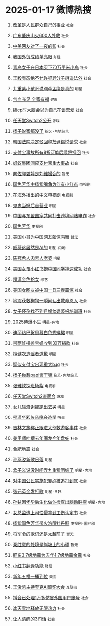 # 2025-01-17 微博热搜 
1. [改革是人民群众自己的事业](https://m.weibo.cn/search?containerid=100103type%3D1%26t%3D10%26q%3D%23%E6%94%B9%E9%9D%A9%E6%98%AF%E4%BA%BA%E6%B0%91%E7%BE%A4%E4%BC%97%E8%87%AA%E5%B7%B1%E7%9A%84%E4%BA%8B%E4%B8%9A%23&stream_entry_id=51&isnewpage=1&extparam=seat%3D1%26pos%3D0%26filter_type%3Drealtimehot%26stream_entry_id%3D51%26c_type%3D51%26q%3D%2523%25E6%2594%25B9%25E9%259D%25A9%25E6%2598%25AF%25E4%25BA%25BA%25E6%25B0%2591%25E7%25BE%25A4%25E4%25BC%2597%25E8%2587%25AA%25E5%25B7%25B1%25E7%259A%2584%25E4%25BA%258B%25E4%25B8%259A%2523%26cate%3D10103%26dgr%3D0%26display_time%3D1737044285%26pre_seqid%3D17370442850700119352119) `社会` 

2. [广东肇庆山火600人扑救](https://m.weibo.cn/search?containerid=100103type%3D1%26t%3D10%26q%3D%23%E5%B9%BF%E4%B8%9C%E8%82%87%E5%BA%86%E5%B1%B1%E7%81%AB600%E4%BA%BA%E6%89%91%E6%95%91%23&stream_entry_id=31&isnewpage=1&extparam=seat%3D1%26realpos%3D1%26filter_type%3Drealtimehot%26q%3D%2523%25E5%25B9%25BF%25E4%25B8%259C%25E8%2582%2587%25E5%25BA%2586%25E5%25B1%25B1%25E7%2581%25AB600%25E4%25BA%25BA%25E6%2589%2591%25E6%2595%2591%2523%26c_type%3D31%26cate%3D5001%26stream_entry_id%3D31%26band_rank%3D1%26flag%3D0%26lcate%3D5001%26dgr%3D0%26pos%3D0%26display_time%3D1737044285%26pre_seqid%3D17370442850700119352119) `社会` 

3. [中美网友对了一夜的账](https://m.weibo.cn/search?containerid=100103type%3D1%26t%3D10%26q%3D%23%E4%B8%AD%E7%BE%8E%E7%BD%91%E5%8F%8B%E5%AF%B9%E4%BA%86%E4%B8%80%E5%A4%9C%E7%9A%84%E8%B4%A6%23&stream_entry_id=31&isnewpage=1&extparam=seat%3D1%26realpos%3D2%26filter_type%3Drealtimehot%26q%3D%2523%25E4%25B8%25AD%25E7%25BE%258E%25E7%25BD%2591%25E5%258F%258B%25E5%25AF%25B9%25E4%25BA%2586%25E4%25B8%2580%25E5%25A4%259C%25E7%259A%2584%25E8%25B4%25A6%2523%26c_type%3D31%26cate%3D5001%26stream_entry_id%3D31%26band_rank%3D2%26flag%3D0%26lcate%3D5001%26dgr%3D0%26pos%3D1%26display_time%3D1737044285%26pre_seqid%3D17370442850700119352119) `社会` 

4. [我国外贸成绩单亮眼](https://m.weibo.cn/search?containerid=100103type%3D1%26t%3D10%26q%3D%23%E6%88%91%E5%9B%BD%E5%A4%96%E8%B4%B8%E6%88%90%E7%BB%A9%E5%8D%95%E4%BA%AE%E7%9C%BC%23&stream_entry_id=31&isnewpage=1&extparam=seat%3D1%26realpos%3D3%26filter_type%3Drealtimehot%26q%3D%2523%25E6%2588%2591%25E5%259B%25BD%25E5%25A4%2596%25E8%25B4%25B8%25E6%2588%2590%25E7%25BB%25A9%25E5%258D%2595%25E4%25BA%25AE%25E7%259C%25BC%2523%26c_type%3D31%26cate%3D5001%26stream_entry_id%3D31%26band_rank%3D3%26flag%3D0%26lcate%3D5001%26dgr%3D0%26pos%3D2%26display_time%3D1737044285%26pre_seqid%3D17370442850700119352119) `财经` 

5. [青岛女子在日本买下70万平米小岛](https://m.weibo.cn/search?containerid=100103type%3D1%26t%3D10%26q%3D%23%E9%9D%92%E5%B2%9B%E5%A5%B3%E5%AD%90%E5%9C%A8%E6%97%A5%E6%9C%AC%E4%B9%B0%E4%B8%8B70%E4%B8%87%E5%B9%B3%E7%B1%B3%E5%B0%8F%E5%B2%9B%23&stream_entry_id=31&isnewpage=1&extparam=seat%3D1%26realpos%3D4%26filter_type%3Drealtimehot%26q%3D%2523%25E9%259D%2592%25E5%25B2%259B%25E5%25A5%25B3%25E5%25AD%2590%25E5%259C%25A8%25E6%2597%25A5%25E6%259C%25AC%25E4%25B9%25B0%25E4%25B8%258B70%25E4%25B8%2587%25E5%25B9%25B3%25E7%25B1%25B3%25E5%25B0%258F%25E5%25B2%259B%2523%26c_type%3D31%26cate%3D5001%26stream_entry_id%3D31%26band_rank%3D4%26flag%3D0%26lcate%3D5001%26dgr%3D0%26pos%3D3%26display_time%3D1737044285%26pre_seqid%3D17370442850700119352119) `社会` 

6. [王毅表态绝不允许犯罪分子逍遥法外](https://m.weibo.cn/search?containerid=100103type%3D1%26t%3D10%26q%3D%23%E7%8E%8B%E6%AF%85%E8%A1%A8%E6%80%81%E7%BB%9D%E4%B8%8D%E5%85%81%E8%AE%B8%E7%8A%AF%E7%BD%AA%E5%88%86%E5%AD%90%E9%80%8D%E9%81%A5%E6%B3%95%E5%A4%96%23&stream_entry_id=31&isnewpage=1&extparam=seat%3D1%26realpos%3D5%26filter_type%3Drealtimehot%26q%3D%2523%25E7%258E%258B%25E6%25AF%2585%25E8%25A1%25A8%25E6%2580%2581%25E7%25BB%259D%25E4%25B8%258D%25E5%2585%2581%25E8%25AE%25B8%25E7%258A%25AF%25E7%25BD%25AA%25E5%2588%2586%25E5%25AD%2590%25E9%2580%258D%25E9%2581%25A5%25E6%25B3%2595%25E5%25A4%2596%2523%26c_type%3D31%26cate%3D5001%26stream_entry_id%3D31%26band_rank%3D5%26flag%3D1%26lcate%3D5001%26dgr%3D0%26pos%3D4%26display_time%3D1737044285%26pre_seqid%3D17370442850700119352119) `社会` 

7. [九重紫小孩哥说昀牵孟绕是真的](https://m.weibo.cn/search?containerid=100103type%3D1%26t%3D10%26q%3D%23%E4%B9%9D%E9%87%8D%E7%B4%AB%E5%B0%8F%E5%AD%A9%E5%93%A5%E8%AF%B4%E6%98%80%E7%89%B5%E5%AD%9F%E7%BB%95%E6%98%AF%E7%9C%9F%E7%9A%84%23&stream_entry_id=31&isnewpage=1&extparam=seat%3D1%26realpos%3D6%26filter_type%3Drealtimehot%26q%3D%2523%25E4%25B9%259D%25E9%2587%258D%25E7%25B4%25AB%25E5%25B0%258F%25E5%25AD%25A9%25E5%2593%25A5%25E8%25AF%25B4%25E6%2598%2580%25E7%2589%25B5%25E5%25AD%259F%25E7%25BB%2595%25E6%2598%25AF%25E7%259C%259F%25E7%259A%2584%2523%26c_type%3D31%26cate%3D5001%26stream_entry_id%3D31%26band_rank%3D6%26flag%3D0%26lcate%3D5001%26dgr%3D0%26pos%3D5%26display_time%3D1737044285%26pre_seqid%3D17370442850700119352119) `明星` 

8. [气血充足 全家有福](https://m.weibo.cn/search?containerid=100103type%3D1%26t%3D10%26q%3D%23%E6%B0%94%E8%A1%80%E5%85%85%E8%B6%B3+%E5%85%A8%E5%AE%B6%E6%9C%89%E7%A6%8F%23&stream_entry_id=31&isnewpage=1&extparam=seat%3D1%26band_rank%3D7%26filter_type%3Drealtimehot%26q%3D%2523%25E6%25B0%2594%25E8%25A1%2580%25E5%2585%2585%25E8%25B6%25B3%2520%25E5%2585%25A8%25E5%25AE%25B6%25E6%259C%2589%25E7%25A6%258F%2523%26c_type%3D31%26is_ad_pos%3D1%26adid%3D272947%26cate%3D5001%26topic_ad%3D1%26stream_entry_id%3D31%26lcate%3D5001%26pos%3D6%26dgr%3D0%26display_time%3D1737044285%26pre_seqid%3D17370442850700119352119) `健康` 

9. [磕cp时大脑会以为自己在谈恋爱](https://m.weibo.cn/search?containerid=100103type%3D1%26t%3D10%26q%3D%23%E7%A3%95cp%E6%97%B6%E5%A4%A7%E8%84%91%E4%BC%9A%E4%BB%A5%E4%B8%BA%E8%87%AA%E5%B7%B1%E5%9C%A8%E8%B0%88%E6%81%8B%E7%88%B1%23&stream_entry_id=31&isnewpage=1&extparam=seat%3D1%26realpos%3D7%26filter_type%3Drealtimehot%26q%3D%2523%25E7%25A3%2595cp%25E6%2597%25B6%25E5%25A4%25A7%25E8%2584%2591%25E4%25BC%259A%25E4%25BB%25A5%25E4%25B8%25BA%25E8%2587%25AA%25E5%25B7%25B1%25E5%259C%25A8%25E8%25B0%2588%25E6%2581%258B%25E7%2588%25B1%2523%26c_type%3D31%26cate%3D5001%26stream_entry_id%3D31%26band_rank%3D7%26flag%3D1%26lcate%3D5001%26dgr%3D0%26pos%3D7%26display_time%3D1737044285%26pre_seqid%3D17370442850700119352119) `社会` 

10. [任天堂Switch2公开](https://m.weibo.cn/search?containerid=100103type%3D1%26t%3D10%26q%3D%23%E4%BB%BB%E5%A4%A9%E5%A0%82Switch2%E5%85%AC%E5%BC%80%23&stream_entry_id=31&isnewpage=1&extparam=seat%3D1%26realpos%3D8%26filter_type%3Drealtimehot%26q%3D%2523%25E4%25BB%25BB%25E5%25A4%25A9%25E5%25A0%2582Switch2%25E5%2585%25AC%25E5%25BC%2580%2523%26c_type%3D31%26cate%3D5001%26stream_entry_id%3D31%26band_rank%3D8%26flag%3D16%26lcate%3D5001%26dgr%3D0%26pos%3D8%26display_time%3D1737044285%26pre_seqid%3D17370442850700119352119) `游戏` 

11. [杨子说家都没了](https://m.weibo.cn/search?containerid=100103type%3D1%26t%3D10%26q%3D%23%E6%9D%A8%E5%AD%90%E8%AF%B4%E5%AE%B6%E9%83%BD%E6%B2%A1%E4%BA%86%23&stream_entry_id=31&isnewpage=1&extparam=seat%3D1%26realpos%3D9%26filter_type%3Drealtimehot%26q%3D%2523%25E6%259D%25A8%25E5%25AD%2590%25E8%25AF%25B4%25E5%25AE%25B6%25E9%2583%25BD%25E6%25B2%25A1%25E4%25BA%2586%2523%26c_type%3D31%26cate%3D5001%26stream_entry_id%3D31%26band_rank%3D9%26flag%3D0%26lcate%3D5001%26dgr%3D0%26pos%3D9%26display_time%3D1737044285%26pre_seqid%3D17370442850700119352119) `综艺-内地综艺` 

12. [韩国法院决定驳回释放尹锡悦请求](https://m.weibo.cn/search?containerid=100103type%3D1%26t%3D10%26q%3D%23%E9%9F%A9%E5%9B%BD%E6%B3%95%E9%99%A2%E5%86%B3%E5%AE%9A%E9%A9%B3%E5%9B%9E%E9%87%8A%E6%94%BE%E5%B0%B9%E9%94%A1%E6%82%A6%E8%AF%B7%E6%B1%82%23&stream_entry_id=31&isnewpage=1&extparam=seat%3D1%26realpos%3D10%26filter_type%3Drealtimehot%26q%3D%2523%25E9%259F%25A9%25E5%259B%25BD%25E6%25B3%2595%25E9%2599%25A2%25E5%2586%25B3%25E5%25AE%259A%25E9%25A9%25B3%25E5%259B%259E%25E9%2587%258A%25E6%2594%25BE%25E5%25B0%25B9%25E9%2594%25A1%25E6%2582%25A6%25E8%25AF%25B7%25E6%25B1%2582%2523%26c_type%3D31%26cate%3D5001%26stream_entry_id%3D31%26band_rank%3D10%26flag%3D1%26lcate%3D5001%26dgr%3D0%26pos%3D10%26display_time%3D1737044285%26pre_seqid%3D17370442850700119352119) `社会` 

13. [支付宝事故所有8折订单后续将扣回](https://m.weibo.cn/search?containerid=100103type%3D1%26t%3D10%26q%3D%23%E6%94%AF%E4%BB%98%E5%AE%9D%E4%BA%8B%E6%95%85%E6%89%80%E6%9C%898%E6%8A%98%E8%AE%A2%E5%8D%95%E5%90%8E%E7%BB%AD%E5%B0%86%E6%89%A3%E5%9B%9E%23&stream_entry_id=31&isnewpage=1&extparam=seat%3D1%26realpos%3D11%26filter_type%3Drealtimehot%26q%3D%2523%25E6%2594%25AF%25E4%25BB%2598%25E5%25AE%259D%25E4%25BA%258B%25E6%2595%2585%25E6%2589%2580%25E6%259C%25898%25E6%258A%2598%25E8%25AE%25A2%25E5%258D%2595%25E5%2590%258E%25E7%25BB%25AD%25E5%25B0%2586%25E6%2589%25A3%25E5%259B%259E%2523%26c_type%3D31%26cate%3D5001%26stream_entry_id%3D31%26band_rank%3D11%26flag%3D1%26lcate%3D5001%26dgr%3D0%26pos%3D11%26display_time%3D1737044285%26pre_seqid%3D17370442850700119352119) `社会` 

14. [蚂蚁集团回应支付宝重大事故](https://m.weibo.cn/search?containerid=100103type%3D1%26t%3D10%26q%3D%23%E8%9A%82%E8%9A%81%E9%9B%86%E5%9B%A2%E5%9B%9E%E5%BA%94%E6%94%AF%E4%BB%98%E5%AE%9D%E9%87%8D%E5%A4%A7%E4%BA%8B%E6%95%85%23&stream_entry_id=31&isnewpage=1&extparam=seat%3D1%26realpos%3D12%26filter_type%3Drealtimehot%26q%3D%2523%25E8%259A%2582%25E8%259A%2581%25E9%259B%2586%25E5%259B%25A2%25E5%259B%259E%25E5%25BA%2594%25E6%2594%25AF%25E4%25BB%2598%25E5%25AE%259D%25E9%2587%258D%25E5%25A4%25A7%25E4%25BA%258B%25E6%2595%2585%2523%26c_type%3D31%26cate%3D5001%26stream_entry_id%3D31%26band_rank%3D12%26flag%3D1%26lcate%3D5001%26dgr%3D0%26pos%3D12%26display_time%3D1737044285%26pre_seqid%3D17370442850700119352119) `社会` 

15. [向佐郭碧婷是刘维撮合的](https://m.weibo.cn/search?containerid=100103type%3D1%26t%3D10%26q%3D%E5%90%91%E4%BD%90%E9%83%AD%E7%A2%A7%E5%A9%B7%E6%98%AF%E5%88%98%E7%BB%B4%E6%92%AE%E5%90%88%E7%9A%84&stream_entry_id=31&isnewpage=1&extparam=seat%3D1%26realpos%3D13%26filter_type%3Drealtimehot%26q%3D%25E5%2590%2591%25E4%25BD%2590%25E9%2583%25AD%25E7%25A2%25A7%25E5%25A9%25B7%25E6%2598%25AF%25E5%2588%2598%25E7%25BB%25B4%25E6%2592%25AE%25E5%2590%2588%25E7%259A%2584%26c_type%3D31%26cate%3D5001%26stream_entry_id%3D31%26band_rank%3D13%26flag%3D0%26lcate%3D5001%26dgr%3D0%26pos%3D13%26display_time%3D1737044285%26pre_seqid%3D17370442850700119352119) `暂无` 

16. [国色芳华中杨紫嘴角为何有小红点](https://m.weibo.cn/search?containerid=100103type%3D1%26t%3D10%26q%3D%23%E5%9B%BD%E8%89%B2%E8%8A%B3%E5%8D%8E%E4%B8%AD%E6%9D%A8%E7%B4%AB%E5%98%B4%E8%A7%92%E4%B8%BA%E4%BD%95%E6%9C%89%E5%B0%8F%E7%BA%A2%E7%82%B9%23&stream_entry_id=31&isnewpage=1&extparam=seat%3D1%26realpos%3D14%26filter_type%3Drealtimehot%26q%3D%2523%25E5%259B%25BD%25E8%2589%25B2%25E8%258A%25B3%25E5%258D%258E%25E4%25B8%25AD%25E6%259D%25A8%25E7%25B4%25AB%25E5%2598%25B4%25E8%25A7%2592%25E4%25B8%25BA%25E4%25BD%2595%25E6%259C%2589%25E5%25B0%258F%25E7%25BA%25A2%25E7%2582%25B9%2523%26c_type%3D31%26cate%3D5001%26stream_entry_id%3D31%26band_rank%3D14%26flag%3D0%26lcate%3D5001%26dgr%3D0%26pos%3D14%26display_time%3D1737044285%26pre_seqid%3D17370442850700119352119) `电视剧` 

17. [在海外播出的中文电视剧](https://m.weibo.cn/search?containerid=100103type%3D1%26t%3D10%26q%3D%23%E5%9C%A8%E6%B5%B7%E5%A4%96%E6%92%AD%E5%87%BA%E7%9A%84%E4%B8%AD%E6%96%87%E7%94%B5%E8%A7%86%E5%89%A7%23&stream_entry_id=31&isnewpage=1&extparam=seat%3D1%26realpos%3D15%26filter_type%3Drealtimehot%26q%3D%2523%25E5%259C%25A8%25E6%25B5%25B7%25E5%25A4%2596%25E6%2592%25AD%25E5%2587%25BA%25E7%259A%2584%25E4%25B8%25AD%25E6%2596%2587%25E7%2594%25B5%25E8%25A7%2586%25E5%2589%25A7%2523%26c_type%3D31%26cate%3D5001%26stream_entry_id%3D31%26band_rank%3D15%26flag%3D0%26lcate%3D5001%26dgr%3D0%26pos%3D15%26display_time%3D1737044285%26pre_seqid%3D17370442850700119352119) `电视剧` 

18. [鬼鬼当妈后首营业](https://m.weibo.cn/search?containerid=100103type%3D1%26t%3D10%26q%3D%23%E9%AC%BC%E9%AC%BC%E5%BD%93%E5%A6%88%E5%90%8E%E9%A6%96%E8%90%A5%E4%B8%9A%23&stream_entry_id=31&isnewpage=1&extparam=seat%3D1%26realpos%3D16%26filter_type%3Drealtimehot%26q%3D%2523%25E9%25AC%25BC%25E9%25AC%25BC%25E5%25BD%2593%25E5%25A6%2588%25E5%2590%258E%25E9%25A6%2596%25E8%2590%25A5%25E4%25B8%259A%2523%26c_type%3D31%26cate%3D5001%26stream_entry_id%3D31%26band_rank%3D16%26flag%3D0%26lcate%3D5001%26dgr%3D0%26pos%3D16%26display_time%3D1737044285%26pre_seqid%3D17370442850700119352119) `明星` 

19. [中国与东盟国家共同打击跨境网赌电诈](https://m.weibo.cn/search?containerid=100103type%3D1%26t%3D10%26q%3D%23%E4%B8%AD%E5%9B%BD%E4%B8%8E%E4%B8%9C%E7%9B%9F%E5%9B%BD%E5%AE%B6%E5%85%B1%E5%90%8C%E6%89%93%E5%87%BB%E8%B7%A8%E5%A2%83%E7%BD%91%E8%B5%8C%E7%94%B5%E8%AF%88%23&stream_entry_id=31&isnewpage=1&extparam=seat%3D1%26realpos%3D17%26filter_type%3Drealtimehot%26q%3D%2523%25E4%25B8%25AD%25E5%259B%25BD%25E4%25B8%258E%25E4%25B8%259C%25E7%259B%259F%25E5%259B%25BD%25E5%25AE%25B6%25E5%2585%25B1%25E5%2590%258C%25E6%2589%2593%25E5%2587%25BB%25E8%25B7%25A8%25E5%25A2%2583%25E7%25BD%2591%25E8%25B5%258C%25E7%2594%25B5%25E8%25AF%2588%2523%26c_type%3D31%26cate%3D5001%26stream_entry_id%3D31%26band_rank%3D17%26flag%3D0%26lcate%3D5001%26dgr%3D0%26pos%3D17%26display_time%3D1737044285%26pre_seqid%3D17370442850700119352119) `社会` 

20. [国色芳华](https://m.weibo.cn/search?containerid=100103type%3D1%26t%3D10%26q%3D%E5%9B%BD%E8%89%B2%E8%8A%B3%E5%8D%8E&stream_entry_id=31&isnewpage=1&extparam=seat%3D1%26realpos%3D18%26filter_type%3Drealtimehot%26q%3D%25E5%259B%25BD%25E8%2589%25B2%25E8%258A%25B3%25E5%258D%258E%26c_type%3D31%26cate%3D5001%26stream_entry_id%3D31%26band_rank%3D18%26flag%3D1%26lcate%3D5001%26dgr%3D0%26pos%3D18%26display_time%3D1737044285%26pre_seqid%3D17370442850700119352119) `电视剧` 

21. [美国小哥为中国网友献惊鸿舞](https://m.weibo.cn/search?containerid=100103type%3D1%26t%3D10%26q%3D%23%E7%BE%8E%E5%9B%BD%E5%B0%8F%E5%93%A5%E4%B8%BA%E4%B8%AD%E5%9B%BD%E7%BD%91%E5%8F%8B%E7%8C%AE%E6%83%8A%E9%B8%BF%E8%88%9E%23&stream_entry_id=31&isnewpage=1&extparam=seat%3D1%26realpos%3D19%26filter_type%3Drealtimehot%26q%3D%2523%25E7%25BE%258E%25E5%259B%25BD%25E5%25B0%258F%25E5%2593%25A5%25E4%25B8%25BA%25E4%25B8%25AD%25E5%259B%25BD%25E7%25BD%2591%25E5%258F%258B%25E7%258C%25AE%25E6%2583%258A%25E9%25B8%25BF%25E8%2588%259E%2523%26c_type%3D31%26cate%3D5001%26stream_entry_id%3D31%26band_rank%3D19%26flag%3D0%26lcate%3D5001%26dgr%3D0%26pos%3D19%26display_time%3D1737044285%26pre_seqid%3D17370442850700119352119) `暂无` 

22. [戚薇这居然是AI的](https://m.weibo.cn/search?containerid=100103type%3D1%26t%3D10%26q%3D%23%E6%88%9A%E8%96%87%E8%BF%99%E5%B1%85%E7%84%B6%E6%98%AFAI%E7%9A%84%23&stream_entry_id=31&isnewpage=1&extparam=seat%3D1%26realpos%3D20%26filter_type%3Drealtimehot%26q%3D%2523%25E6%2588%259A%25E8%2596%2587%25E8%25BF%2599%25E5%25B1%2585%25E7%2584%25B6%25E6%2598%25AFAI%25E7%259A%2584%2523%26c_type%3D31%26cate%3D5001%26stream_entry_id%3D31%26band_rank%3D20%26flag%3D0%26lcate%3D5001%26dgr%3D0%26pos%3D20%26display_time%3D1737044285%26pre_seqid%3D17370442850700119352119) `明星-内地` 

23. [陈冠希人肉素人老婆](https://m.weibo.cn/search?containerid=100103type%3D1%26t%3D10%26q%3D%23%E9%99%88%E5%86%A0%E5%B8%8C%E4%BA%BA%E8%82%89%E7%B4%A0%E4%BA%BA%E8%80%81%E5%A9%86%23&stream_entry_id=31&isnewpage=1&extparam=seat%3D1%26realpos%3D21%26filter_type%3Drealtimehot%26q%3D%2523%25E9%2599%2588%25E5%2586%25A0%25E5%25B8%258C%25E4%25BA%25BA%25E8%2582%2589%25E7%25B4%25A0%25E4%25BA%25BA%25E8%2580%2581%25E5%25A9%2586%2523%26c_type%3D31%26cate%3D5001%26stream_entry_id%3D31%26band_rank%3D21%26flag%3D2%26lcate%3D5001%26dgr%3D0%26pos%3D21%26display_time%3D1737044285%26pre_seqid%3D17370442850700119352119) `明星` 

24. [美国女孩小红书捞中国同学神速成功](https://m.weibo.cn/search?containerid=100103type%3D1%26t%3D10%26q%3D%23%E7%BE%8E%E5%9B%BD%E5%A5%B3%E5%AD%A9%E5%B0%8F%E7%BA%A2%E4%B9%A6%E6%8D%9E%E4%B8%AD%E5%9B%BD%E5%90%8C%E5%AD%A6%E7%A5%9E%E9%80%9F%E6%88%90%E5%8A%9F%23&stream_entry_id=31&isnewpage=1&extparam=seat%3D1%26realpos%3D22%26filter_type%3Drealtimehot%26q%3D%2523%25E7%25BE%258E%25E5%259B%25BD%25E5%25A5%25B3%25E5%25AD%25A9%25E5%25B0%258F%25E7%25BA%25A2%25E4%25B9%25A6%25E6%258D%259E%25E4%25B8%25AD%25E5%259B%25BD%25E5%2590%258C%25E5%25AD%25A6%25E7%25A5%259E%25E9%2580%259F%25E6%2588%2590%25E5%258A%259F%2523%26c_type%3D31%26cate%3D5001%26stream_entry_id%3D31%26band_rank%3D22%26flag%3D1%26lcate%3D5001%26dgr%3D0%26pos%3D22%26display_time%3D1737044285%26pre_seqid%3D17370442850700119352119) `社会` 

25. [程潇金色蛇女](https://m.weibo.cn/search?containerid=100103type%3D1%26t%3D10%26q%3D%23%E7%A8%8B%E6%BD%87%E9%87%91%E8%89%B2%E8%9B%87%E5%A5%B3%23&stream_entry_id=31&isnewpage=1&extparam=seat%3D1%26realpos%3D23%26filter_type%3Drealtimehot%26q%3D%2523%25E7%25A8%258B%25E6%25BD%2587%25E9%2587%2591%25E8%2589%25B2%25E8%259B%2587%25E5%25A5%25B3%2523%26c_type%3D31%26cate%3D5001%26stream_entry_id%3D31%26band_rank%3D23%26flag%3D1%26lcate%3D5001%26dgr%3D0%26pos%3D23%26display_time%3D1737044285%26pre_seqid%3D17370442850700119352119) `综艺` 

26. [美国女网友被中国一日三餐震惊](https://m.weibo.cn/search?containerid=100103type%3D1%26t%3D10%26q%3D%23%E7%BE%8E%E5%9B%BD%E5%A5%B3%E7%BD%91%E5%8F%8B%E8%A2%AB%E4%B8%AD%E5%9B%BD%E4%B8%80%E6%97%A5%E4%B8%89%E9%A4%90%E9%9C%87%E6%83%8A%23&stream_entry_id=31&isnewpage=1&extparam=seat%3D1%26realpos%3D24%26filter_type%3Drealtimehot%26q%3D%2523%25E7%25BE%258E%25E5%259B%25BD%25E5%25A5%25B3%25E7%25BD%2591%25E5%258F%258B%25E8%25A2%25AB%25E4%25B8%25AD%25E5%259B%25BD%25E4%25B8%2580%25E6%2597%25A5%25E4%25B8%2589%25E9%25A4%2590%25E9%259C%2587%25E6%2583%258A%2523%26c_type%3D31%26cate%3D5001%26stream_entry_id%3D31%26band_rank%3D24%26flag%3D0%26lcate%3D5001%26dgr%3D0%26pos%3D24%26display_time%3D1737044285%26pre_seqid%3D17370442850700119352119) `社会` 

27. [地震获救狗狗一瞬间认出救命恩人](https://m.weibo.cn/search?containerid=100103type%3D1%26t%3D10%26q%3D%23%E5%9C%B0%E9%9C%87%E8%8E%B7%E6%95%91%E7%8B%97%E7%8B%97%E4%B8%80%E7%9E%AC%E9%97%B4%E8%AE%A4%E5%87%BA%E6%95%91%E5%91%BD%E6%81%A9%E4%BA%BA%23&stream_entry_id=31&isnewpage=1&extparam=seat%3D1%26realpos%3D25%26filter_type%3Drealtimehot%26q%3D%2523%25E5%259C%25B0%25E9%259C%2587%25E8%258E%25B7%25E6%2595%2591%25E7%258B%2597%25E7%258B%2597%25E4%25B8%2580%25E7%259E%25AC%25E9%2597%25B4%25E8%25AE%25A4%25E5%2587%25BA%25E6%2595%2591%25E5%2591%25BD%25E6%2581%25A9%25E4%25BA%25BA%2523%26c_type%3D31%26cate%3D5001%26stream_entry_id%3D31%26band_rank%3D25%26flag%3D32768%26lcate%3D5001%26dgr%3D0%26pos%3D25%26display_time%3D1737044285%26pre_seqid%3D17370442850700119352119) `社会` 

28. [女子怀孕找不到月嫂给婆婆报培训班](https://m.weibo.cn/search?containerid=100103type%3D1%26t%3D10%26q%3D%23%E5%A5%B3%E5%AD%90%E6%80%80%E5%AD%95%E6%89%BE%E4%B8%8D%E5%88%B0%E6%9C%88%E5%AB%82%E7%BB%99%E5%A9%86%E5%A9%86%E6%8A%A5%E5%9F%B9%E8%AE%AD%E7%8F%AD%23&stream_entry_id=31&isnewpage=1&extparam=seat%3D1%26realpos%3D26%26filter_type%3Drealtimehot%26q%3D%2523%25E5%25A5%25B3%25E5%25AD%2590%25E6%2580%2580%25E5%25AD%2595%25E6%2589%25BE%25E4%25B8%258D%25E5%2588%25B0%25E6%259C%2588%25E5%25AB%2582%25E7%25BB%2599%25E5%25A9%2586%25E5%25A9%2586%25E6%258A%25A5%25E5%259F%25B9%25E8%25AE%25AD%25E7%258F%25AD%2523%26c_type%3D31%26cate%3D5001%26stream_entry_id%3D31%26band_rank%3D26%26flag%3D0%26lcate%3D5001%26dgr%3D0%26pos%3D26%26display_time%3D1737044285%26pre_seqid%3D17370442850700119352119) `社会` 

29. [2025待爆小生](https://m.weibo.cn/search?containerid=100103type%3D1%26t%3D10%26q%3D%232025%E5%BE%85%E7%88%86%E5%B0%8F%E7%94%9F%23&stream_entry_id=31&isnewpage=1&extparam=seat%3D1%26realpos%3D27%26filter_type%3Drealtimehot%26q%3D%25232025%25E5%25BE%2585%25E7%2588%2586%25E5%25B0%258F%25E7%2594%259F%2523%26c_type%3D31%26cate%3D5001%26stream_entry_id%3D31%26band_rank%3D27%26flag%3D1%26lcate%3D5001%26dgr%3D0%26pos%3D27%26display_time%3D1737044285%26pre_seqid%3D17370442850700119352119) `明星-内地` 

30. [迪丽热巴贺思慕白色蝴蝶裙](https://m.weibo.cn/search?containerid=100103type%3D1%26t%3D10%26q%3D%23%E8%BF%AA%E4%B8%BD%E7%83%AD%E5%B7%B4%E8%B4%BA%E6%80%9D%E6%85%95%E7%99%BD%E8%89%B2%E8%9D%B4%E8%9D%B6%E8%A3%99%23&stream_entry_id=31&isnewpage=1&extparam=seat%3D1%26realpos%3D28%26filter_type%3Drealtimehot%26q%3D%2523%25E8%25BF%25AA%25E4%25B8%25BD%25E7%2583%25AD%25E5%25B7%25B4%25E8%25B4%25BA%25E6%2580%259D%25E6%2585%2595%25E7%2599%25BD%25E8%2589%25B2%25E8%259D%25B4%25E8%259D%25B6%25E8%25A3%2599%2523%26c_type%3D31%26cate%3D5001%26stream_entry_id%3D31%26band_rank%3D28%26flag%3D1%26lcate%3D5001%26dgr%3D0%26pos%3D28%26display_time%3D1737044285%26pre_seqid%3D17370442850700119352119) `明星` 

31. [带两娃摆摊宝妈收到30万捐款](https://m.weibo.cn/search?containerid=100103type%3D1%26t%3D10%26q%3D%23%E5%B8%A6%E4%B8%A4%E5%A8%83%E6%91%86%E6%91%8A%E5%AE%9D%E5%A6%88%E6%94%B6%E5%88%B030%E4%B8%87%E6%8D%90%E6%AC%BE%23&stream_entry_id=31&isnewpage=1&extparam=seat%3D1%26realpos%3D29%26filter_type%3Drealtimehot%26q%3D%2523%25E5%25B8%25A6%25E4%25B8%25A4%25E5%25A8%2583%25E6%2591%2586%25E6%2591%258A%25E5%25AE%259D%25E5%25A6%2588%25E6%2594%25B6%25E5%2588%25B030%25E4%25B8%2587%25E6%258D%2590%25E6%25AC%25BE%2523%26c_type%3D31%26cate%3D5001%26stream_entry_id%3D31%26band_rank%3D29%26flag%3D0%26lcate%3D5001%26dgr%3D0%26pos%3D29%26display_time%3D1737044285%26pre_seqid%3D17370442850700119352119) `社会` 

32. [檀健次造谣者道歉](https://m.weibo.cn/search?containerid=100103type%3D1%26t%3D10%26q%3D%23%E6%AA%80%E5%81%A5%E6%AC%A1%E9%80%A0%E8%B0%A3%E8%80%85%E9%81%93%E6%AD%89%23&stream_entry_id=31&isnewpage=1&extparam=seat%3D1%26realpos%3D30%26filter_type%3Drealtimehot%26q%3D%2523%25E6%25AA%2580%25E5%2581%25A5%25E6%25AC%25A1%25E9%2580%25A0%25E8%25B0%25A3%25E8%2580%2585%25E9%2581%2593%25E6%25AD%2589%2523%26c_type%3D31%26cate%3D5001%26stream_entry_id%3D31%26band_rank%3D30%26flag%3D1%26lcate%3D5001%26dgr%3D0%26pos%3D30%26display_time%3D1737044285%26pre_seqid%3D17370442850700119352119) `明星` 

33. [疑似支付宝出现重大bug](https://m.weibo.cn/search?containerid=100103type%3D1%26t%3D10%26q%3D%23%E7%96%91%E4%BC%BC%E6%94%AF%E4%BB%98%E5%AE%9D%E5%87%BA%E7%8E%B0%E9%87%8D%E5%A4%A7bug%23&stream_entry_id=31&isnewpage=1&extparam=seat%3D1%26realpos%3D31%26filter_type%3Drealtimehot%26q%3D%2523%25E7%2596%2591%25E4%25BC%25BC%25E6%2594%25AF%25E4%25BB%2598%25E5%25AE%259D%25E5%2587%25BA%25E7%258E%25B0%25E9%2587%258D%25E5%25A4%25A7bug%2523%26c_type%3D31%26cate%3D5001%26stream_entry_id%3D31%26band_rank%3D31%26flag%3D0%26lcate%3D5001%26dgr%3D0%26pos%3D31%26display_time%3D1737044285%26pre_seqid%3D17370442850700119352119) `社会` 

34. [杨子你惹papi酱干嘛](https://m.weibo.cn/search?containerid=100103type%3D1%26t%3D10%26q%3D%23%E6%9D%A8%E5%AD%90%E4%BD%A0%E6%83%B9papi%E9%85%B1%E5%B9%B2%E5%98%9B%23&stream_entry_id=31&isnewpage=1&extparam=seat%3D1%26realpos%3D32%26filter_type%3Drealtimehot%26q%3D%2523%25E6%259D%25A8%25E5%25AD%2590%25E4%25BD%25A0%25E6%2583%25B9papi%25E9%2585%25B1%25E5%25B9%25B2%25E5%2598%259B%2523%26c_type%3D31%26cate%3D5001%26stream_entry_id%3D31%26band_rank%3D32%26flag%3D0%26lcate%3D5001%26dgr%3D0%26pos%3D32%26display_time%3D1737044285%26pre_seqid%3D17370442850700119352119) `综艺-内地综艺` 

35. [张雅钦探班杨紫](https://m.weibo.cn/search?containerid=100103type%3D1%26t%3D10%26q%3D%23%E5%BC%A0%E9%9B%85%E9%92%A6%E6%8E%A2%E7%8F%AD%E6%9D%A8%E7%B4%AB%23&stream_entry_id=31&isnewpage=1&extparam=seat%3D1%26realpos%3D33%26filter_type%3Drealtimehot%26q%3D%2523%25E5%25BC%25A0%25E9%259B%2585%25E9%2592%25A6%25E6%258E%25A2%25E7%258F%25AD%25E6%259D%25A8%25E7%25B4%25AB%2523%26c_type%3D31%26cate%3D5001%26stream_entry_id%3D31%26band_rank%3D33%26flag%3D0%26lcate%3D5001%26dgr%3D0%26pos%3D33%26display_time%3D1737044285%26pre_seqid%3D17370442850700119352119) `电视剧` 

36. [任天堂Switch2直面会](https://m.weibo.cn/search?containerid=100103type%3D1%26t%3D10%26q%3D%E4%BB%BB%E5%A4%A9%E5%A0%82Switch2%E7%9B%B4%E9%9D%A2%E4%BC%9A&stream_entry_id=31&isnewpage=1&extparam=seat%3D1%26realpos%3D34%26filter_type%3Drealtimehot%26q%3D%25E4%25BB%25BB%25E5%25A4%25A9%25E5%25A0%2582Switch2%25E7%259B%25B4%25E9%259D%25A2%25E4%25BC%259A%26c_type%3D31%26cate%3D5001%26stream_entry_id%3D31%26band_rank%3D34%26flag%3D1%26lcate%3D5001%26dgr%3D0%26pos%3D34%26display_time%3D1737044285%26pre_seqid%3D17370442850700119352119) `游戏` 

37. [女儿输液谢娜跑出去哭](https://m.weibo.cn/search?containerid=100103type%3D1%26t%3D10%26q%3D%23%E5%A5%B3%E5%84%BF%E8%BE%93%E6%B6%B2%E8%B0%A2%E5%A8%9C%E8%B7%91%E5%87%BA%E5%8E%BB%E5%93%AD%23&stream_entry_id=31&isnewpage=1&extparam=seat%3D1%26realpos%3D35%26filter_type%3Drealtimehot%26q%3D%2523%25E5%25A5%25B3%25E5%2584%25BF%25E8%25BE%2593%25E6%25B6%25B2%25E8%25B0%25A2%25E5%25A8%259C%25E8%25B7%2591%25E5%2587%25BA%25E5%258E%25BB%25E5%2593%25AD%2523%26c_type%3D31%26cate%3D5001%26stream_entry_id%3D31%26band_rank%3D35%26flag%3D1%26lcate%3D5001%26dgr%3D0%26pos%3D35%26display_time%3D1737044285%26pre_seqid%3D17370442850700119352119) `明星` 

38. [程潇华彩传承晚会造型](https://m.weibo.cn/search?containerid=100103type%3D1%26t%3D10%26q%3D%23%E7%A8%8B%E6%BD%87%E5%8D%8E%E5%BD%A9%E4%BC%A0%E6%89%BF%E6%99%9A%E4%BC%9A%E9%80%A0%E5%9E%8B%23&stream_entry_id=31&isnewpage=1&extparam=seat%3D1%26realpos%3D36%26filter_type%3Drealtimehot%26q%3D%2523%25E7%25A8%258B%25E6%25BD%2587%25E5%258D%258E%25E5%25BD%25A9%25E4%25BC%25A0%25E6%2589%25BF%25E6%2599%259A%25E4%25BC%259A%25E9%2580%25A0%25E5%259E%258B%2523%26c_type%3D31%26cate%3D5001%26stream_entry_id%3D31%26band_rank%3D36%26flag%3D1%26lcate%3D5001%26dgr%3D0%26pos%3D36%26display_time%3D1737044285%26pre_seqid%3D17370442850700119352119) `明星` 

39. [吉林文旅称正跟进大爷救游客事件](https://m.weibo.cn/search?containerid=100103type%3D1%26t%3D10%26q%3D%23%E5%90%89%E6%9E%97%E6%96%87%E6%97%85%E7%A7%B0%E6%AD%A3%E8%B7%9F%E8%BF%9B%E5%A4%A7%E7%88%B7%E6%95%91%E6%B8%B8%E5%AE%A2%E4%BA%8B%E4%BB%B6%23&stream_entry_id=31&isnewpage=1&extparam=seat%3D1%26realpos%3D37%26filter_type%3Drealtimehot%26q%3D%2523%25E5%2590%2589%25E6%259E%2597%25E6%2596%2587%25E6%2597%2585%25E7%25A7%25B0%25E6%25AD%25A3%25E8%25B7%259F%25E8%25BF%259B%25E5%25A4%25A7%25E7%2588%25B7%25E6%2595%2591%25E6%25B8%25B8%25E5%25AE%25A2%25E4%25BA%258B%25E4%25BB%25B6%2523%26c_type%3D31%26cate%3D5001%26stream_entry_id%3D31%26band_rank%3D37%26flag%3D1%26lcate%3D5001%26dgr%3D0%26pos%3D37%26display_time%3D1737044285%26pre_seqid%3D17370442850700119352119) `社会` 

40. [美甲师吐槽去年画龙今年盘蛇](https://m.weibo.cn/search?containerid=100103type%3D1%26t%3D10%26q%3D%23%E7%BE%8E%E7%94%B2%E5%B8%88%E5%90%90%E6%A7%BD%E5%8E%BB%E5%B9%B4%E7%94%BB%E9%BE%99%E4%BB%8A%E5%B9%B4%E7%9B%98%E8%9B%87%23&stream_entry_id=31&isnewpage=1&extparam=seat%3D1%26realpos%3D38%26filter_type%3Drealtimehot%26q%3D%2523%25E7%25BE%258E%25E7%2594%25B2%25E5%25B8%2588%25E5%2590%2590%25E6%25A7%25BD%25E5%258E%25BB%25E5%25B9%25B4%25E7%2594%25BB%25E9%25BE%2599%25E4%25BB%258A%25E5%25B9%25B4%25E7%259B%2598%25E8%259B%2587%2523%26c_type%3D31%26cate%3D5001%26stream_entry_id%3D31%26band_rank%3D38%26flag%3D0%26lcate%3D5001%26dgr%3D0%26pos%3D38%26display_time%3D1737044285%26pre_seqid%3D17370442850700119352119) `社会` 

41. [合肥地震](https://m.weibo.cn/search?containerid=100103type%3D1%26t%3D10%26q%3D%E5%90%88%E8%82%A5%E5%9C%B0%E9%9C%87&stream_entry_id=31&isnewpage=1&extparam=seat%3D1%26realpos%3D39%26filter_type%3Drealtimehot%26q%3D%25E5%2590%2588%25E8%2582%25A5%25E5%259C%25B0%25E9%259C%2587%26c_type%3D31%26cate%3D5001%26stream_entry_id%3D31%26band_rank%3D39%26flag%3D0%26lcate%3D5001%26dgr%3D0%26pos%3D39%26display_time%3D1737044285%26pre_seqid%3D17370442850700119352119) `社会` 

42. [孙燕姿新歌日落](https://m.weibo.cn/search?containerid=100103type%3D1%26t%3D10%26q%3D%23%E5%AD%99%E7%87%95%E5%A7%BF%E6%96%B0%E6%AD%8C%E6%97%A5%E8%90%BD%23&stream_entry_id=31&isnewpage=1&extparam=seat%3D1%26realpos%3D40%26filter_type%3Drealtimehot%26q%3D%2523%25E5%25AD%2599%25E7%2587%2595%25E5%25A7%25BF%25E6%2596%25B0%25E6%25AD%258C%25E6%2597%25A5%25E8%2590%25BD%2523%26c_type%3D31%26cate%3D5001%26stream_entry_id%3D31%26band_rank%3D40%26flag%3D1%26lcate%3D5001%26dgr%3D0%26pos%3D40%26display_time%3D1737044285%26pre_seqid%3D17370442850700119352119) `明星` 

43. [孟子义说没时间弄九重紫团综了](https://m.weibo.cn/search?containerid=100103type%3D1%26t%3D10%26q%3D%23%E5%AD%9F%E5%AD%90%E4%B9%89%E8%AF%B4%E6%B2%A1%E6%97%B6%E9%97%B4%E5%BC%84%E4%B9%9D%E9%87%8D%E7%B4%AB%E5%9B%A2%E7%BB%BC%E4%BA%86%23&stream_entry_id=31&isnewpage=1&extparam=seat%3D1%26realpos%3D41%26filter_type%3Drealtimehot%26q%3D%2523%25E5%25AD%259F%25E5%25AD%2590%25E4%25B9%2589%25E8%25AF%25B4%25E6%25B2%25A1%25E6%2597%25B6%25E9%2597%25B4%25E5%25BC%2584%25E4%25B9%259D%25E9%2587%258D%25E7%25B4%25AB%25E5%259B%25A2%25E7%25BB%25BC%25E4%25BA%2586%2523%26c_type%3D31%26cate%3D5001%26stream_entry_id%3D31%26band_rank%3D41%26flag%3D0%26lcate%3D5001%26dgr%3D0%26pos%3D41%26display_time%3D1737044285%26pre_seqid%3D17370442850700119352119) `明星-内地` 

44. [对中国公民实施犯罪必被追打到底](https://m.weibo.cn/search?containerid=100103type%3D1%26t%3D10%26q%3D%23%E5%AF%B9%E4%B8%AD%E5%9B%BD%E5%85%AC%E6%B0%91%E5%AE%9E%E6%96%BD%E7%8A%AF%E7%BD%AA%E5%BF%85%E8%A2%AB%E8%BF%BD%E6%89%93%E5%88%B0%E5%BA%95%23&stream_entry_id=31&isnewpage=1&extparam=seat%3D1%26realpos%3D42%26filter_type%3Drealtimehot%26q%3D%2523%25E5%25AF%25B9%25E4%25B8%25AD%25E5%259B%25BD%25E5%2585%25AC%25E6%25B0%2591%25E5%25AE%259E%25E6%2596%25BD%25E7%258A%25AF%25E7%25BD%25AA%25E5%25BF%2585%25E8%25A2%25AB%25E8%25BF%25BD%25E6%2589%2593%25E5%2588%25B0%25E5%25BA%2595%2523%26c_type%3D31%26cate%3D5001%26stream_entry_id%3D31%26band_rank%3D42%26flag%3D1%26lcate%3D5001%26dgr%3D0%26pos%3D42%26display_time%3D1737044285%26pre_seqid%3D17370442850700119352119) `社会` 

45. [张元英金发打歌](https://m.weibo.cn/search?containerid=100103type%3D1%26t%3D10%26q%3D%23%E5%BC%A0%E5%85%83%E8%8B%B1%E9%87%91%E5%8F%91%E6%89%93%E6%AD%8C%23&stream_entry_id=31&isnewpage=1&extparam=seat%3D1%26realpos%3D43%26filter_type%3Drealtimehot%26q%3D%2523%25E5%25BC%25A0%25E5%2585%2583%25E8%258B%25B1%25E9%2587%2591%25E5%258F%2591%25E6%2589%2593%25E6%25AD%258C%2523%26c_type%3D31%26cate%3D5001%26stream_entry_id%3D31%26band_rank%3D43%26flag%3D0%26lcate%3D5001%26dgr%3D0%26pos%3D43%26display_time%3D1737044285%26pre_seqid%3D17370442850700119352119) `明星-日韩` 

46. [孙铱因怀孕后生化做体检查出脑动脉瘤](https://m.weibo.cn/search?containerid=100103type%3D1%26t%3D10%26q%3D%23%E5%AD%99%E9%93%B1%E5%9B%A0%E6%80%80%E5%AD%95%E5%90%8E%E7%94%9F%E5%8C%96%E5%81%9A%E4%BD%93%E6%A3%80%E6%9F%A5%E5%87%BA%E8%84%91%E5%8A%A8%E8%84%89%E7%98%A4%23&stream_entry_id=31&isnewpage=1&extparam=seat%3D1%26realpos%3D44%26filter_type%3Drealtimehot%26q%3D%2523%25E5%25AD%2599%25E9%2593%25B1%25E5%259B%25A0%25E6%2580%2580%25E5%25AD%2595%25E5%2590%258E%25E7%2594%259F%25E5%258C%2596%25E5%2581%259A%25E4%25BD%2593%25E6%25A3%2580%25E6%259F%25A5%25E5%2587%25BA%25E8%2584%2591%25E5%258A%25A8%25E8%2584%2589%25E7%2598%25A4%2523%26c_type%3D31%26cate%3D5001%26stream_entry_id%3D31%26band_rank%3D44%26flag%3D0%26lcate%3D5001%26dgr%3D0%26pos%3D44%26display_time%3D1737044285%26pre_seqid%3D17370442850700119352119) `明星-内地` 

47. [女总监遭上司性侵拿到工伤认定书](https://m.weibo.cn/search?containerid=100103type%3D1%26t%3D10%26q%3D%23%E5%A5%B3%E6%80%BB%E7%9B%91%E9%81%AD%E4%B8%8A%E5%8F%B8%E6%80%A7%E4%BE%B5%E6%8B%BF%E5%88%B0%E5%B7%A5%E4%BC%A4%E8%AE%A4%E5%AE%9A%E4%B9%A6%23&stream_entry_id=31&isnewpage=1&extparam=seat%3D1%26realpos%3D45%26filter_type%3Drealtimehot%26q%3D%2523%25E5%25A5%25B3%25E6%2580%25BB%25E7%259B%2591%25E9%2581%25AD%25E4%25B8%258A%25E5%258F%25B8%25E6%2580%25A7%25E4%25BE%25B5%25E6%258B%25BF%25E5%2588%25B0%25E5%25B7%25A5%25E4%25BC%25A4%25E8%25AE%25A4%25E5%25AE%259A%25E4%25B9%25A6%2523%26c_type%3D31%26cate%3D5001%26stream_entry_id%3D31%26band_rank%3D45%26flag%3D0%26lcate%3D5001%26dgr%3D0%26pos%3D45%26display_time%3D1737044285%26pre_seqid%3D17370442850700119352119) `社会` 

48. [杨紫国色芳华带火洛阳牡丹酥](https://m.weibo.cn/search?containerid=100103type%3D1%26t%3D10%26q%3D%23%E6%9D%A8%E7%B4%AB%E5%9B%BD%E8%89%B2%E8%8A%B3%E5%8D%8E%E5%B8%A6%E7%81%AB%E6%B4%9B%E9%98%B3%E7%89%A1%E4%B8%B9%E9%85%A5%23&stream_entry_id=31&isnewpage=1&extparam=seat%3D1%26realpos%3D46%26filter_type%3Drealtimehot%26q%3D%2523%25E6%259D%25A8%25E7%25B4%25AB%25E5%259B%25BD%25E8%2589%25B2%25E8%258A%25B3%25E5%258D%258E%25E5%25B8%25A6%25E7%2581%25AB%25E6%25B4%259B%25E9%2598%25B3%25E7%2589%25A1%25E4%25B8%25B9%25E9%2585%25A5%2523%26c_type%3D31%26cate%3D5001%26stream_entry_id%3D31%26band_rank%3D46%26flag%3D0%26lcate%3D5001%26dgr%3D0%26pos%3D46%26display_time%3D1737044285%26pre_seqid%3D17370442850700119352119) `电视剧-国产剧` 

49. [将军令的歌词还是太超前了](https://m.weibo.cn/search?containerid=100103type%3D1%26t%3D10%26q%3D%E5%B0%86%E5%86%9B%E4%BB%A4%E7%9A%84%E6%AD%8C%E8%AF%8D%E8%BF%98%E6%98%AF%E5%A4%AA%E8%B6%85%E5%89%8D%E4%BA%86&stream_entry_id=31&isnewpage=1&extparam=seat%3D1%26realpos%3D47%26filter_type%3Drealtimehot%26q%3D%25E5%25B0%2586%25E5%2586%259B%25E4%25BB%25A4%25E7%259A%2584%25E6%25AD%258C%25E8%25AF%258D%25E8%25BF%2598%25E6%2598%25AF%25E5%25A4%25AA%25E8%25B6%2585%25E5%2589%258D%25E4%25BA%2586%26c_type%3D31%26cate%3D5001%26stream_entry_id%3D31%26band_rank%3D47%26flag%3D0%26lcate%3D5001%26dgr%3D0%26pos%3D47%26display_time%3D1737044285%26pre_seqid%3D17370442850700119352119) `暂无` 

50. [秦胜意的处境是斜坡上的小球](https://m.weibo.cn/search?containerid=100103type%3D1%26t%3D10%26q%3D%E7%A7%A6%E8%83%9C%E6%84%8F%E7%9A%84%E5%A4%84%E5%A2%83%E6%98%AF%E6%96%9C%E5%9D%A1%E4%B8%8A%E7%9A%84%E5%B0%8F%E7%90%83&stream_entry_id=31&isnewpage=1&extparam=seat%3D1%26realpos%3D48%26filter_type%3Drealtimehot%26q%3D%25E7%25A7%25A6%25E8%2583%259C%25E6%2584%258F%25E7%259A%2584%25E5%25A4%2584%25E5%25A2%2583%25E6%2598%25AF%25E6%2596%259C%25E5%259D%25A1%25E4%25B8%258A%25E7%259A%2584%25E5%25B0%258F%25E7%2590%2583%26c_type%3D31%26cate%3D5001%26stream_entry_id%3D31%26band_rank%3D48%26flag%3D1%26lcate%3D5001%26dgr%3D0%26pos%3D48%26display_time%3D1737044285%26pre_seqid%3D17370442850700119352119) `暂无` 

51. [肥东3.7级地震为去年4.7级地震余震](https://m.weibo.cn/search?containerid=100103type%3D1%26t%3D10%26q%3D%23%E8%82%A5%E4%B8%9C3.7%E7%BA%A7%E5%9C%B0%E9%9C%87%E4%B8%BA%E5%8E%BB%E5%B9%B44.7%E7%BA%A7%E5%9C%B0%E9%9C%87%E4%BD%99%E9%9C%87%23&stream_entry_id=31&isnewpage=1&extparam=seat%3D1%26realpos%3D49%26filter_type%3Drealtimehot%26q%3D%2523%25E8%2582%25A5%25E4%25B8%259C3.7%25E7%25BA%25A7%25E5%259C%25B0%25E9%259C%2587%25E4%25B8%25BA%25E5%258E%25BB%25E5%25B9%25B44.7%25E7%25BA%25A7%25E5%259C%25B0%25E9%259C%2587%25E4%25BD%2599%25E9%259C%2587%2523%26c_type%3D31%26cate%3D5001%26stream_entry_id%3D31%26band_rank%3D49%26flag%3D1%26lcate%3D5001%26dgr%3D0%26pos%3D49%26display_time%3D1737044285%26pre_seqid%3D17370442850700119352119) `社会` 

52. [小红书翻译功能](https://m.weibo.cn/search?containerid=100103type%3D1%26t%3D10%26q%3D%E5%B0%8F%E7%BA%A2%E4%B9%A6%E7%BF%BB%E8%AF%91%E5%8A%9F%E8%83%BD&stream_entry_id=31&isnewpage=1&extparam=seat%3D1%26realpos%3D50%26filter_type%3Drealtimehot%26q%3D%25E5%25B0%258F%25E7%25BA%25A2%25E4%25B9%25A6%25E7%25BF%25BB%25E8%25AF%2591%25E5%258A%259F%25E8%2583%25BD%26c_type%3D31%26cate%3D5001%26stream_entry_id%3D31%26band_rank%3D50%26flag%3D0%26lcate%3D5001%26dgr%3D0%26pos%3D50%26display_time%3D1737044285%26pre_seqid%3D17370442850700119352119) `财经` 

53. [新年五福一桶到位](https://m.weibo.cn/search?containerid=100103type%3D1%26t%3D10%26q%3D%23%E6%96%B0%E5%B9%B4%E4%BA%94%E7%A6%8F%E4%B8%80%E6%A1%B6%E5%88%B0%E4%BD%8D%23&stream_entry_id=31&isnewpage=1&extparam=seat%3D1%26filter_type%3Drealtimehot%26c_type%3D31%26band_rank%3D4%26q%3D%2523%25E6%2596%25B0%25E5%25B9%25B4%25E4%25BA%2594%25E7%25A6%258F%25E4%25B8%2580%25E6%25A1%25B6%25E5%2588%25B0%25E4%25BD%258D%2523%26stream_entry_id%3D31%26dgr%3D0%26adid%3D272976%26pos%3D3%26is_ad_pos%3D1%26topic_ad%3D1%26cate%3D5001%26lcate%3D5001%26display_time%3D1737044227%26pre_seqid%3D17370442274840117773615) `美食` 

54. [王俊凯主持夸克AI颁奖⼤会](https://m.weibo.cn/search?containerid=100103type%3D1%26t%3D10%26q%3D%23%E7%8E%8B%E4%BF%8A%E5%87%AF%E4%B8%BB%E6%8C%81%E5%A4%B8%E5%85%8BAI%E9%A2%81%E5%A5%96%E2%BC%A4%E4%BC%9A%23&stream_entry_id=31&isnewpage=1&extparam=seat%3D1%26filter_type%3Drealtimehot%26c_type%3D31%26band_rank%3D7%26q%3D%2523%25E7%258E%258B%25E4%25BF%258A%25E5%2587%25AF%25E4%25B8%25BB%25E6%258C%2581%25E5%25A4%25B8%25E5%2585%258BAI%25E9%25A2%2581%25E5%25A5%2596%25E2%25BC%25A4%25E4%25BC%259A%2523%26stream_entry_id%3D31%26dgr%3D0%26adid%3D272812%26pos%3D7%26is_ad_pos%3D1%26topic_ad%3D1%26cate%3D5001%26lcate%3D5001%26display_time%3D1737044227%26pre_seqid%3D17370442274840117773615) `互联网` 

55. [抖音已处理1万多仿冒外国用户账号](https://m.weibo.cn/search?containerid=100103type%3D1%26t%3D10%26q%3D%23%E6%8A%96%E9%9F%B3%E5%B7%B2%E5%A4%84%E7%90%861%E4%B8%87%E5%A4%9A%E4%BB%BF%E5%86%92%E5%A4%96%E5%9B%BD%E7%94%A8%E6%88%B7%E8%B4%A6%E5%8F%B7%23&stream_entry_id=31&isnewpage=1&extparam=seat%3D1%26filter_type%3Drealtimehot%26c_type%3D31%26band_rank%3D50%26q%3D%2523%25E6%258A%2596%25E9%259F%25B3%25E5%25B7%25B2%25E5%25A4%2584%25E7%2590%25861%25E4%25B8%2587%25E5%25A4%259A%25E4%25BB%25BF%25E5%2586%2592%25E5%25A4%2596%25E5%259B%25BD%25E7%2594%25A8%25E6%2588%25B7%25E8%25B4%25A6%25E5%258F%25B7%2523%26stream_entry_id%3D31%26dgr%3D0%26pos%3D51%26realpos%3D50%26cate%3D5001%26flag%3D0%26lcate%3D5001%26display_time%3D1737044227%26pre_seqid%3D17370442274840117773615) `社会` 

56. [冰天雪地释放无限热力](https://m.weibo.cn/search?containerid=100103type%3D1%26t%3D10%26q%3D%23%E5%86%B0%E5%A4%A9%E9%9B%AA%E5%9C%B0%E9%87%8A%E6%94%BE%E6%97%A0%E9%99%90%E7%83%AD%E5%8A%9B%23&stream_entry_id=51&isnewpage=1&extparam=seat%3D1%26filter_type%3Drealtimehot%26stream_entry_id%3D51%26c_type%3D51%26q%3D%2523%25E5%2586%25B0%25E5%25A4%25A9%25E9%259B%25AA%25E5%259C%25B0%25E9%2587%258A%25E6%2594%25BE%25E6%2597%25A0%25E9%2599%2590%25E7%2583%25AD%25E5%258A%259B%2523%26pos%3D0%26cate%3D10103%26dgr%3D0%26display_time%3D1737044052%26pre_seqid%3D173704405254801200738147) `社会` 

57. [让人清醒的3句话](https://m.weibo.cn/search?containerid=100103type%3D1%26t%3D10%26q%3D%23%E8%AE%A9%E4%BA%BA%E6%B8%85%E9%86%92%E7%9A%843%E5%8F%A5%E8%AF%9D%23&stream_entry_id=31&isnewpage=1&extparam=seat%3D1%26stream_entry_id%3D31%26q%3D%2523%25E8%25AE%25A9%25E4%25BA%25BA%25E6%25B8%2585%25E9%2586%2592%25E7%259A%25843%25E5%258F%25A5%25E8%25AF%259D%2523%26pos%3D49%26dgr%3D0%26filter_type%3Drealtimehot%26realpos%3D50%26c_type%3D31%26flag%3D1%26band_rank%3D50%26cate%3D5001%26lcate%3D5001%26display_time%3D1737044052%26pre_seqid%3D173704405254801200738147) `社会` 
